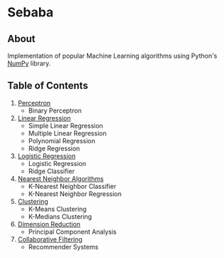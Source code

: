 # Sebaba

## About

Implementation of popular Machine Learning algorithms using Python's [NumPy](https://numpy.org/) library.

## Table of Contents

1. [Perceptron](https://github.com/noelnamai/machine-learning/blob/master/binary-perceptron.ipynb)
   * Binary Perceptron
2. [Linear Regression](https://github.com/noelnamai/machine-learning/blob/master/linear-regression.ipynb)
   * Simple Linear Regression
   * Multiple Linear Regression
   * Polynomial Regression
   * Ridge Regression
3. [Logistic Regression](https://github.com/noelnamai/machine-learning/blob/master/logistic-regression.ipynb)
   * Logistic Regression
   * Ridge Classifier
4. [Nearest Neighbor Algorithms](https://github.com/noelnamai/machine-learning/blob/master/nearest-neighbor.ipynb)
   * K-Nearest Neighbor Classifier
   * K-Nearest Neighbor Regression
5. [Clustering](https://github.com/noelnamai/machine-learning/blob/master/clustering.ipynb)
   * K-Means Clustering
   * K-Medians Clustering 
6. [Dimension Reduction](https://github.com/noelnamai/machine-learning/blob/master/pca.ipynb)
   * Principal Component Analysis
7. [Collaborative Filtering](https://github.com/noelnamai/machine-learning/blob/master/recommender-systems.ipynb)
   * Recommender Systems
